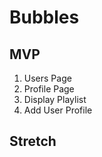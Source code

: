 # Bubbles

## MVP

1. Users Page
2. Profile Page
3. Display Playlist
4. Add User Profile


## Stretch
